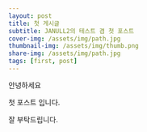 ```yaml
---
layout: post
title: 첫 게시글
subtitle: JANULL2의 테스트 겸 첫 포스트
cover-img: /assets/img/path.jpg
thumbnail-img: /assets/img/thumb.png
share-img: /assets/img/path.jpg
tags: [first, post]
---
```


안녕하세요

첫 포스트 입니다.

잘 부탁드립니다.
